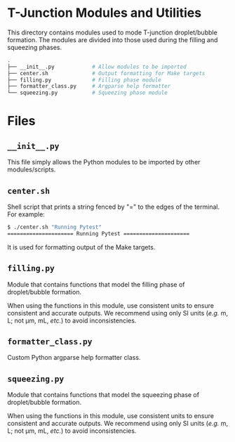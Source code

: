 # T-Junction Modules and Utilities

This directory contains modules used to mode T-junction droplet/bubble formation. The modules are divided into those used during the filling and squeezing phases.

```sh
.
├── __init__.py            # Allow modules to be imported
├── center.sh              # Output formatting for Make targets
├── filling.py             # Filling phase module
├── formatter_class.py     # Argparse help formatter
└── squeezing.py           # Squeezing phase module
```
# Files

## `__init__.py`

This file simply allows the Python modules to be imported by other modules/scripts.

## `center.sh`

Shell script that prints a string fenced by "=" to the edges of the terminal. For example:

```sh
$ ./center.sh "Running Pytest"
===================== Running Pytest =====================
```

It is used for formatting output of the Make targets.

## `filling.py`

Module that contains functions that model the filling phase of droplet/bubble formation.

When using the functions in this module, use consistent units to ensure consistent and accurate outputs. We recommend using only SI units (*e.g.* m, L; not µm, mL, *etc.*) to avoid inconsistencies.

## `formatter_class.py`

Custom Python argparse help formatter class.

## `squeezing.py`

Module that contains functions that model the squeezing phase of droplet/bubble formation.

When using the functions in this module, use consistent units to ensure consistent and accurate outputs. We recommend using only SI units (*e.g.* m, L; not µm, mL, *etc.*) to avoid inconsistencies.
